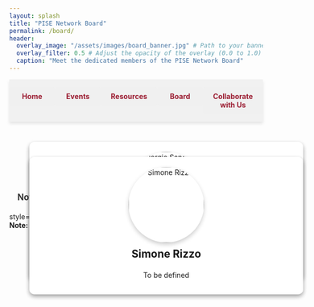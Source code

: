 ```yaml
---
layout: splash
title: "PISE Network Board"
permalink: /board/
header:
  overlay_image: "/assets/images/board_banner.jpg" # Path to your banner image
  overlay_filter: 0.5 # Adjust the opacity of the overlay (0.0 to 1.0)
  caption: "Meet the dedicated members of the PISE Network Board"
---
```


<nav class="custom-nav">
  <ul>
    <li><a href="{{ site.baseurl }}/">Home</a></li>
    <li><a href="{{ site.baseurl }}/events/">Events</a></li>
    <li><a href="{{ site.baseurl }}/resources/">Resources</a></li>
    <li><a href="{{ site.baseurl }}/board/">Board</a></li>
    <li><a href="{{ site.baseurl }}/collaborate/">Collaborate with Us</a></li>
  </ul>
</nav>

<div class="board-member-container">
  <div class="board-member-row">
    <div class="board-member">
      <div class="board-card">
        <div class="board-card-front">
          <img src="{{ site.baseurl }}/assets/images/nicola_rotolo.jpg" alt="Nicola Rotolo">
          <h3>Nicola Rotolo</h3>
          <p class="board-position">Co-founder of the PISE Network</p>
        </div>
        <div class="board-card-back">
          <p>MSc in Philosophy and Public Policy at the London School of Economics | MSc in Political Economy at Sapienza</p>
          <div class="social-links">
            <a href="https://www.linkedin.com/in/nicolarotolo/" target="_blank"><i class="fab fa-linkedin"></i></a>
            <a href="https://www.instagram.com/nicola.rotolo/profilecard/?igsh=MTJ2MDhjZXhmOTBu" target="_blank"><i class="fab fa-instagram"></i></a>
          </div>
        </div>
      </div>
    </div>
    <div class="board-member">
      <div class="board-card">
        <div class="board-card-front">
          <img src="{{ site.baseurl }}/assets/images/giorgio_sanders.jpg" alt="Giorgio Sanders">
          <h3>Giorgio Sanders</h3>
          <p class="board-position">Co-founder of the PISE Network</p>
        </div>
        <div class="board-card-back">
          <p>MSc student at the London School of Economics</p>
          <div class="social-links">
            <a href="https://www.linkedin.com/in/giorgio-sanders-/" target="_blank"><i class="fab fa-linkedin"></i></a>
            <a href="https://www.instagram.com/giorgio_sanders?utm_source=ig_web_button_share_sheet&igsh=ZDNlZDc0MzIxNw==" target="_blank"><i class="fab fa-instagram"></i></a>
          </div>
        </div>
      </div>
    </div>
  </div>
  <div class="board-member-row">
    <div class="board-member">
      <div class="board-card">
        <div class="board-card-front">
          <img src="{{ site.baseurl }}/assets/images/riccardo_gilioli.jpg" alt="Riccardo Gilioli">
          <h3>Riccardo Gilioli</h3>
          <p class="board-position">To be defined</p>
        </div>
        <div class="board-card-back">
          <p>To be defined</p>
          <div class="social-links">
            <!-- Social links can be added here -->
          </div>
        </div>
      </div>
    </div>
    <div class="board-member">
      <div class="board-card">
        <div class="board-card-front">
          <img src="{{ site.baseurl }}/assets/images/simone_rizzo.jpg" alt="Simone Rizzo">
          <h3>Simone Rizzo</h3>
          <p class="board-position">To be defined</p>
        </div>
        <div class="board-card-back">
          <p>To be defined</p>
          <div class="social-links">
            <!-- Social links can be added here -->
          </div>
        </div>
      </div>
    </div>
  </div>
</div>

<div class="note" style="text-align: center; font-size: 1.2em; color: #333; margin-top: 30px;">
  <strong>Note:</strong> More board members will be added soon as the team grows.
</div> style="text-align: center; font-size: 1.2em; color: #333; margin-top: 30px;">
  <strong>Note:</strong> More board members will be added soon as the team grows.
</div>


<style>
.custom-nav {
  display: flex;
  justify-content: space-evenly;
  align-items: center;
  width: 100%;
  position: sticky;
  top: 0;
  background-color: rgba(240, 240, 240, 0.9);
  padding: 15px 0;
  box-shadow: 0px 4px 6px rgba(0, 0, 0, 0.1);
  z-index: 10;
}
.custom-nav ul {
  display: flex;
  width: 100%;
  list-style: none;
  margin: 0;
  padding: 0;
}
.custom-nav li {
  flex: 1;
  text-align: center;
}
.custom-nav a {
  display: block;
  color: #9b1c31;
  background-color: rgba(240, 240, 240, 0.9);
  text-decoration: none;
  padding: 10px 20px;
  margin: 0;
  border-radius: 5px;
  font-weight: bold;
  transition: background-color 0.3s, transform 0.2s;
}
.custom-nav a:hover {
  background-color: #e3c8c1;
  transform: scale(1.05);
}

.board-member-container {
  display: grid;
  grid-template-columns: repeat(auto-fit, minmax(250px, 1fr));
  gap: 30px;
  padding: 40px;
  width: 100%;
}
.board-member {
  box-sizing: border-box;
  perspective: 1000px;
}
.board-card {
  position: relative;
  width: 100%;
  transform-style: preserve-3d;
  transition: transform 0.6s;
}
.board-card:hover {
  transform: rotateY(180deg);
}
.board-card-front, .board-card-back {
  position: absolute;
  width: 100%;
  backface-visibility: hidden;
  border-radius: 10px;
  box-shadow: 0 4px 8px rgba(0, 0, 0, 0.2);
}
.board-card-front {
  background: #fff;
  padding: 20px;
  text-align: center;
}
.board-card-back {
  background: #9b1c31;
  color: #fff;
  padding: 20px;
  transform: rotateY(180deg);
  display: flex;
  flex-direction: column;
  align-items: center;
  justify-content: center;
}
.board-card img {
  border-radius: 50%;
  box-shadow: 0 4px 8px rgba(0,0,0,0.2);
  width: 150px;
  height: 150px;
}
.board-card h3 {
  margin-top: 10px;
  font-size: 1.5em;
}
.board-position {
  font-size: 1em;
  margin: 10px 0;
}
.social-links {
  display: flex;
  justify-content: center;
  gap: 15px;
}
.social-links a {
  color: #fff;
  font-size: 1.5em;
}
</style>

<link rel="stylesheet" href="https://cdnjs.cloudflare.com/ajax/libs/font-awesome/5.15.3/css/all.min.css">
